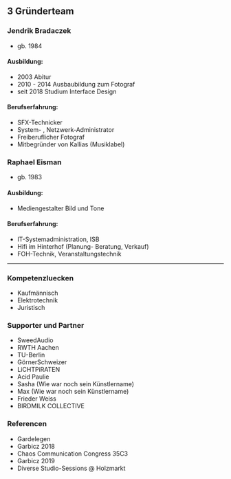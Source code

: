 ##  3 Gründerteam

### Jendrik Bradaczek

- gb. 1984

#### Ausbildung:

- 2003 Abitur
- 2010 - 2014 Ausbaubildung zum Fotograf
- seit 2018 Studium Interface Design

#### Berufserfahrung:

- SFX-Technicker
- System- , Netzwerk-Administrator
- Freiberuflicher Fotograf
- Mitbegründer von Kallias (Musiklabel)

### Raphael Eisman

- gb. 1983

#### Ausbildung:

- Mediengestalter Bild und Tone

#### Berufserfahrung:

- IT-Systemadministration, ISB
- Hifi im Hinterhof (Planung- Beratung, Verkauf)
- FOH-Technik, Veranstaltungstechnik

---

### Kompetenzluecken

- Kaufmännisch
- Elektrotechnik
- Juristisch

### Supporter und Partner

- SweedAudio
- RWTH Aachen
- TU-Berlin
- GörnerSchweizer
- LiCHTPiRATEN
- Acid Paulie
- Sasha (Wie war noch sein Künstlername)
- Max (Wie war noch sein Künstlername)
- Frieder Weiss
- BIRDMILK COLLECTIVE

### Referencen

- Gardelegen
- Garbicz 2018
- Chaos Communication Congress 35C3
- Garbicz 2019
- Diverse Studio-Sessions @ Holzmarkt

